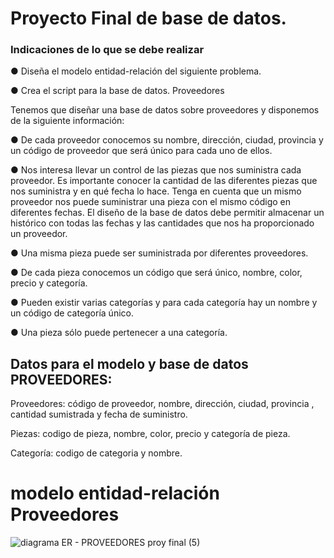 # Proyecto Final de base de datos.
### Indicaciones de lo que se debe realizar

● Diseña el modelo entidad-relación del siguiente problema.

● Crea el script para la base de datos.
Proveedores



Tenemos que diseñar una base de datos sobre proveedores y disponemos de
la siguiente información:

● De cada proveedor conocemos su nombre, dirección, ciudad, provincia y
un código de proveedor que será único para cada uno de ellos.

● Nos interesa llevar un control de las piezas que nos suministra cada
proveedor. Es importante conocer la cantidad de las diferentes piezas
que nos suministra y en qué fecha lo hace. Tenga en cuenta que un
mismo proveedor nos puede suministrar una pieza con el mismo código
en diferentes fechas. El diseño de la base de datos debe permitir
almacenar un histórico con todas las fechas y las cantidades que nos ha
proporcionado un proveedor.

● Una misma pieza puede ser suministrada por diferentes proveedores.

● De cada pieza conocemos un código que será único, nombre, color,
precio y categoría.

● Pueden existir varias categorías y para cada categoría hay un nombre y
un código de categoría único.

● Una pieza sólo puede pertenecer a una categoría.





##  Datos para el modelo y base de datos PROVEEDORES:

Proveedores:  código de proveedor, nombre, dirección, ciudad, provincia , cantidad sumistrada y fecha de suministro. 

Piezas: codigo de pieza, nombre, color, precio y categoría de pieza.

Categoría: codigo de categoria y nombre.



# modelo entidad-relación Proveedores


![diagrama ER - PROVEEDORES proy final (5)](https://user-images.githubusercontent.com/104279978/173272448-c57ff424-aa68-450c-83ce-ad134b36744a.jpg)
